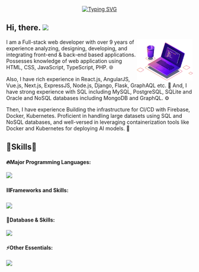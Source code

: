 <p align="center">
  <a href="#"><img src="https://readme-typing-svg.demolab.com?font=Fira+Code&weight=300&duration=3000&pause=1000&width=435&center=true&lines=Full+Stack+Developer;Professional+Communicator" alt="Typing SVG" /></a>
</p>

<!-- Short Introduction -->
<h2 align="left">Hi, there. <img src="https://raw.githubusercontent.com/aemmadi/aemmadi/master/wave.gif" width="30" /></h2>

<p><img align="right" width="30%" src="computer-illustration.png" alt="devtech77snake" /></p>

<p>I am a Full-stack web developer with over 9 years of experience analyzing, designing, developing, and integrating front-end & back-end based applications. Possesses knowledge of web application using HTML, CSS, JavaScript, TypeScript, PHP. 🌐</p>
<p>Also, I have rich experience in React.js, AngularJS, Vue.js, Next.js, ExpressJS, Node.js, Django, Flask, GraphAQL etc. 💪 And, I have strong experience with SQL including MySQL, PostgreSQL, SQLite and Oracle and NoSQL databases including MongoDB and GraphQL. ⚙</p>
<p>Then, I have experience Building the infrastructure for CI/CD with Firebase, Docker, Kubernetes. Proficient in handling large datasets using SQL and NoSQL databases, and well-versed in leveraging containerization tools like Docker and Kubernetes for deploying AI models. 🧠</p>
<p></p>

<!-- Skills Section -->
<h2 align="left">🚀Skills🚀</h2>

<div>

<!-- Languages -->

#### 🔥Major Programming Languages:

  <div align="left">
    <img src="https://skillicons.dev/icons?i=c,cs,cpp,html,css,sass,js,jquery,ts,threejs,php,py,dotnet,go,ruby,solidity,java,swift,kotlin" />
  </div>

<!-- Libraries and Frameworks -->

#### ⛓️Frameworks and Skills:

  <div align="left">      
    <img src="https://skillicons.dev/icons?i=bootstrap,tailwind,materialui,react,redux,nextjs,vue,nuxtjs,angular,nodejs,express,django,flask,laravel,symfony,rails,svelte,rust,nestjs,flutter,hibernate,spring,figma,webflow,wordpress,pytorch,tensorflow" />
  </div>

<!-- Databases -->

#### 🧵Database & Skills:

  <div align="left">      
    <img src="https://skillicons.dev/icons?i=mysql,postgres,sqlite,mongodb,graphql,firebase,supabase,redis,postman" />
  </div>

<!-- Tools and Technologies -->

#### ⚡️Other Essentials:

  <div align="left">      
    <img src="https://skillicons.dev/icons?i=git,gitlab,github,powershell,linux,docker,kubernetes,nginx,heroku,netlify,vercel,cloudflare,aws,gcp,ai,bots" />
  </div>
</div>
